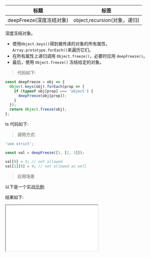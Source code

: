 | 标题                     | 标签                         |
| ------------------------ | ---------------------------- |
| deepFreeze(深度冻结对象) | object,recursion(对象，递归) |

深度冻结对象。

- 使用`Object.keys()`得到被传递的对象的所有属性，`Array.prototype.forEach()`来遍历它们。
- 在所有属性上递归调用 `Object.freeze()`，必要时应用 `deepFreeze()`。
- 最后，使用 `Object.freeze()` 冻结给定的对象。

> 代码如下:

```js
const deepFreeze = obj => {
  Object.keys(obj).forEach(prop => {
    if (typeof obj[prop] === 'object') {
      deepFreeze(obj[prop]);
    }
  });
  return Object.freeze(obj);
};
```

ts 代码如下:

<div class="code-editor" data-url="codes/javascript/ts/deep-freeze.ts" data-language="typescript"></div>

> 调用方式:

```js
'use strict';

const val = deepFreeze([1, [2, 3]]);

val[0] = 3; // not allowed
val[1][0] = 4; // not allowed as well
```

> 应用场景

以下是一个实战<a href="codes/javascript/html/deep-freeze.html" target="_blank" rel="noopener noreferrer">示例</a>:

<div class="code-editor" data-url="codes/javascript/html/deep-freeze.html" data-language="html"></div>

结果如下:

<iframe src="codes/javascript/html/deep-freeze.html"></iframe>
